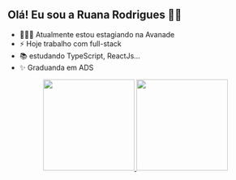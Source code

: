 ## Olá! Eu sou a Ruana Rodrigues 👋😀

- 👩🏻‍💻 Atualmente estou estagiando na Avanade
- ⚡ Hoje trabalho com full-stack
- 📚 estudando TypeScript, ReactJs...
- ✨ Graduanda em ADS 
<div align="center">
  <a href="https://github.com/RuanaRodriguez">
  <img height="180em" src="https://github-readme-stats.vercel.app/api?username=ruanarodriguez&show_icons=true&theme=dracula&include_all_commits=true&count_private=true"/>
  <img height="180em" src="https://github-readme-stats.vercel.app/api/top-langs/?username=ruanarodriguez&layout=compact&langs_count=7&theme=dracula"/>
</div>
